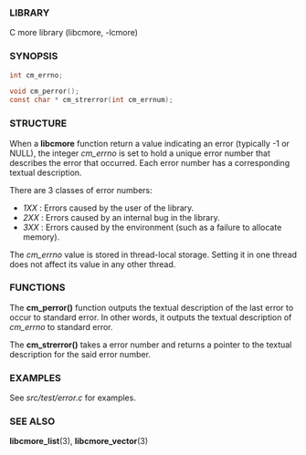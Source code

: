 ### LIBRARY
C more library (libcmore, -lcmore)


### SYNOPSIS
```c
int cm_errno;

void cm_perror();
const char * cm_strerror(int cm_errnum);
```


### STRUCTURE
When a **libcmore** function return a value indicating an error (typically -1 or NULL), the integer *cm_errno* is set to hold a unique error number that describes the error that occurred. Each error number has a corresponding textual description.  
  
There are 3 classes of error numbers:  

- *1XX* : Errors caused by the user of the library.
- *2XX* : Errors caused by an internal bug in the library.
- *3XX* : Errors caused by the environment (such as a failure to allocate memory).  
  
The *cm_errno* value is stored in thread-local storage. Setting it in one thread does not affect its value in any other thread.


### FUNCTIONS
The **cm_perror()** function outputs the textual description of the last error to occur to standard error. In other words, it outputs the textual description of *cm_errno* to standard error.  
  
The **cm_strerror()** takes a error number and returns a pointer to the textual description for the said error number.  
  

### EXAMPLES
See *src/test/error.c* for examples.  
  

### SEE ALSO
**libcmore_list**(3), **libcmore_vector**(3)
